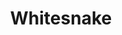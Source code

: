 ---
title: "Whitesnake"
summary: "Hard Rock band and Hair / Glam Metal band from London, England . Line-up 2021-present: David Coverdale - Vocals Joel Hoekstra- Guitar Reb Beach - Guitar Tanya O'Callaghan - Bass Tommy Aldridge - Drums Dino Jelusick - keyboards, vocals Michele Luppi - Keyboard, backing vocals"
image: "whitesnake.jpg"
apple_music_artist_url: "https://music.apple.com/gb/artist/whitesnake/107115"
---